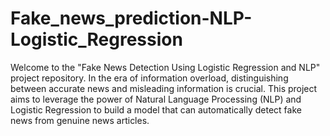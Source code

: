 # Fake_news_prediction-NLP-Logistic_Regression
Welcome to the "Fake News Detection Using Logistic Regression and NLP" project repository. In the era of information overload, distinguishing between accurate news and misleading information is crucial. This project aims to leverage the power of Natural Language Processing (NLP) and Logistic Regression to build a model that can automatically detect fake news from genuine news articles.
